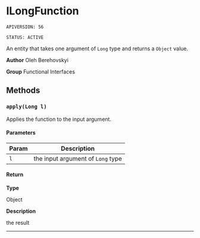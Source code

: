 # ILongFunction

`APIVERSION: 56`

`STATUS: ACTIVE`

An entity that takes one argument of `Long` type and returns a `Object` value.


**Author** Oleh Berehovskyi


**Group** Functional Interfaces

## Methods
### `apply(Long l)`

Applies the function to the input argument.

#### Parameters
|Param|Description|
|---|---|
|`l`|the input argument of `Long` type|

#### Return

**Type**

Object

**Description**

the result

---
